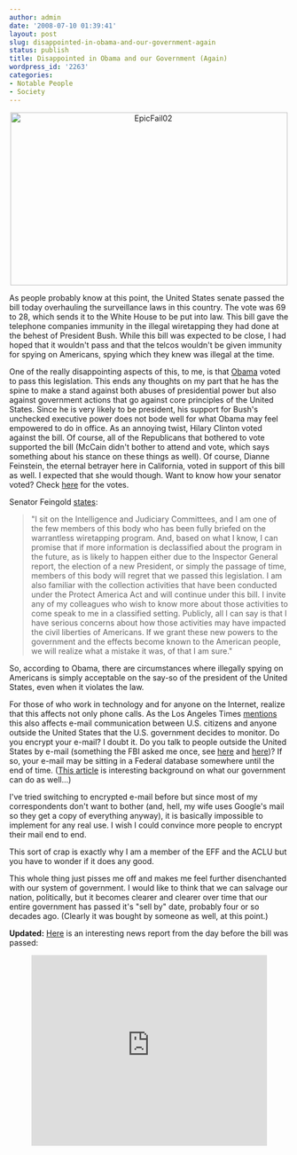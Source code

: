 ```yaml
---
author: admin
date: '2008-07-10 01:39:41'
layout: post
slug: disappointed-in-obama-and-our-government-again
status: publish
title: Disappointed in Obama and our Government (Again)
wordpress_id: '2263'
categories:
- Notable People
- Society
---
```

<p align="center"><a href="http://www.flickr.com/photos/albill/2655437344/" title="EpicFail02 by albill, on Flickr"><img src="http://farm4.static.flickr.com/3162/2655437344_c574e97280.jpg" width="500" height="312" alt="EpicFail02" /></a></p>
As people probably know at this point, the United States senate passed the bill today overhauling the surveillance laws in this country. The vote was 69 to 28, which sends it to the White House to be put into law. This bill gave the telephone companies immunity in the illegal wiretapping they had done at the behest of President Bush. While this bill was expected to be close, I had hoped that it wouldn't pass and that the telcos wouldn't be given immunity for spying on Americans, spying which they knew was illegal at the time.

One of the really disappointing aspects of this, to me, is that <a href="http://www.washingtonpost.com/wp-dyn/content/article/2008/07/09/AR2008070901780.html">Obama</a> voted to pass this legislation. This ends any thoughts on my part that he has the spine to make a stand against both abuses of presidential power but also against government actions that go against core principles of the United States. Since he is very likely to be president, his support for Bush's unchecked executive power does not bode well for what Obama may feel empowered to do in office. As an annoying twist, Hilary Clinton voted against the bill. Of course, all of the Republicans that bothered to vote supported the bill (McCain didn't bother to attend and vote, which says something about his stance on these things as well). Of course, Dianne Feinstein, the eternal betrayer here in California, voted in support of this bill as well. I expected that she would though. Want to know how your senator voted? Check <a href="http://www.senate.gov/legislative/LIS/roll_call_lists/roll_call_vote_cfm.cfm?congress=110&session=2&vote=00168">here</a> for the votes.

Senator Feingold <a href="http://www.huffingtonpost.com/howie-klein/blue-america-thanks-some_b_111919.html">states</a>:
<blockquote>"I sit on the Intelligence and Judiciary Committees, and I am one of the few members of this body who has been fully briefed on the warrantless wiretapping program. And, based on what I know, I can promise that if more information is declassified about the program in the future, as is likely to happen either due to the Inspector General report, the election of a new President, or simply the passage of time, members of this body will regret that we passed this legislation. I am also familiar with the collection activities that have been conducted under the Protect America Act and will continue under this bill. I invite any of my colleagues who wish to know more about those activities to come speak to me in a classified setting. Publicly, all I can say is that I have serious concerns about how those activities may have impacted the civil liberties of Americans. If we grant these new powers to the government and the effects become known to the American people, we will realize what a mistake it was, of that I am sure." </blockquote>

So, according to Obama, there are circumstances where illegally spying on Americans is simply acceptable on the say-so of the president of the United States, even when it violates the law. 

For those of who work in technology and for anyone on the Internet, realize that this affects not only phone calls. As the Los Angeles Times <a href="http://www.latimes.com/news/nationworld/nation/la-na-campaignbox10-2008jul10,0,7044737.story">mentions</a> this also affects e-mail communication between U.S. citizens and anyone outside the United States that the U.S. government decides to monitor. Do you encrypt your e-mail? I doubt it. Do you talk to people outside the United States by e-mail (something the FBI asked me once, see <a href="/2006/02/10/things-to-make-you-paranoid/">here</a> and <a href="/2006/02/10/money-well-spent/">here</a>)? If so, your e-mail may be sitting in a Federal database somewhere until the end of time.  (<a href="http://www.vnunet.com/vnunet/news/2196443/nsa-tap-third-world-telecoms">This article</a>  is interesting background on what our government can do as well...) 

I've tried switching to encrypted e-mail before but since most of my correspondents don't want to bother (and, hell, my wife uses Google's mail so they get a copy of everything anyway), it is basically impossible to implement for any real use. I wish I could convince more people to encrypt their mail end to end.

This sort of crap is exactly why I am a member of the EFF and the ACLU but you have to wonder if it does any good.

This whole thing just pisses me off and makes me feel further disenchanted with our system of government. I would like to think that we can salvage our nation, politically, but it becomes clearer and clearer over time that our entire government has passed it's "sell by" date, probably four or so decades ago. (Clearly it was bought by someone as well, at this point.)

<strong>Updated:</strong> <a href="http://www.youtube.com/watch?v=wmot0aZy4MM">Here</a> is an interesting news report from the day before the bill was passed:

<div align="center"><object width="425" height="344"><param name="movie" value="http://www.youtube.com/v/wmot0aZy4MM&hl=en&fs=1"></param><param name="allowFullScreen" value="true"></param><embed src="http://www.youtube.com/v/wmot0aZy4MM&hl=en&fs=1" type="application/x-shockwave-flash" allowfullscreen="true" width="425" height="344"></embed></object></div>
